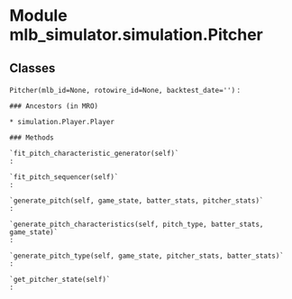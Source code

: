 Module mlb_simulator.simulation.Pitcher
=======================================

Classes
-------

`Pitcher(mlb_id=None, rotowire_id=None, backtest_date='')`
:   

    ### Ancestors (in MRO)

    * simulation.Player.Player

    ### Methods

    `fit_pitch_characteristic_generator(self)`
    :

    `fit_pitch_sequencer(self)`
    :

    `generate_pitch(self, game_state, batter_stats, pitcher_stats)`
    :

    `generate_pitch_characteristics(self, pitch_type, batter_stats, game_state)`
    :

    `generate_pitch_type(self, game_state, pitcher_stats, batter_stats)`
    :

    `get_pitcher_state(self)`
    :